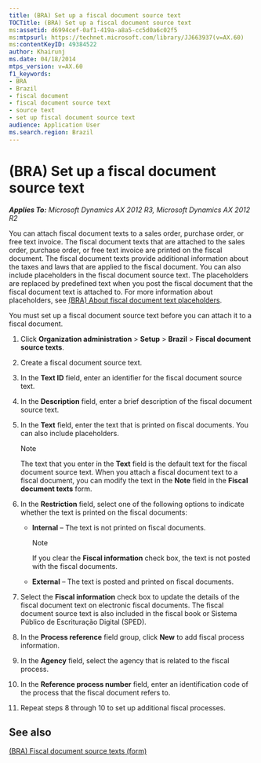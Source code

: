 ```yaml
---
title: (BRA) Set up a fiscal document source text
TOCTitle: (BRA) Set up a fiscal document source text
ms:assetid: d6994cef-0af1-419a-a8a5-cc5d0a6c02f5
ms:mtpsurl: https://technet.microsoft.com/library/JJ663937(v=AX.60)
ms:contentKeyID: 49384522
author: Khairunj
ms.date: 04/18/2014
mtps_version: v=AX.60
f1_keywords:
- BRA
- Brazil
- fiscal document
- fiscal document source text
- source text
- set up fiscal document source text
audience: Application User
ms.search.region: Brazil
---
```


# (BRA) Set up a fiscal document source text 


_**Applies To:** Microsoft Dynamics AX 2012 R3, Microsoft Dynamics AX 2012 R2_

You can attach fiscal document texts to a sales order, purchase order, or free text invoice. The fiscal document texts that are attached to the sales order, purchase order, or free text invoice are printed on the fiscal document. The fiscal document texts provide additional information about the taxes and laws that are applied to the fiscal document. You can also include placeholders in the fiscal document source text. The placeholders are replaced by predefined text when you post the fiscal document that the fiscal document text is attached to. For more information about placeholders, see [(BRA) About fiscal document text placeholders](bra-about-fiscal-document-text-placeholders.md).

You must set up a fiscal document source text before you can attach it to a fiscal document.

1.  Click **Organization administration** \> **Setup** \> **Brazil** \> **Fiscal document source texts**.

2.  Create a fiscal document source text.

3.  In the **Text ID** field, enter an identifier for the fiscal document source text.

4.  In the **Description** field, enter a brief description of the fiscal document source text.

5.  In the **Text** field, enter the text that is printed on fiscal documents. You can also include placeholders.
    

    > [!NOTE]
    > <P>The text that you enter in the <STRONG>Text</STRONG> field is the default text for the fiscal document source text. When you attach a fiscal document text to a fiscal document, you can modify the text in the <STRONG>Note</STRONG> field in the <STRONG>Fiscal document texts</STRONG> form.</P>



6.  In the **Restriction** field, select one of the following options to indicate whether the text is printed on the fiscal documents:
    
      - **Internal** – The text is not printed on fiscal documents.
        

        > [!NOTE]
        > <P>If you clear the <STRONG>Fiscal information</STRONG> check box, the text is not posted with the fiscal documents.</P>

    
      - **External** – The text is posted and printed on fiscal documents.

7.  Select the **Fiscal information** check box to update the details of the fiscal document text on electronic fiscal documents. The fiscal document source text is also included in the fiscal book or Sistema Público de Escrituração Digital (SPED).

8.  In the **Process reference** field group, click **New** to add fiscal process information.

9.  In the **Agency** field, select the agency that is related to the fiscal process.

10. In the **Reference process number** field, enter an identification code of the process that the fiscal document refers to.

11. Repeat steps 8 through 10 to set up additional fiscal processes.

## See also

[(BRA) Fiscal document source texts (form)](https://technet.microsoft.com/library/jj663934\(v=ax.60\))

  


